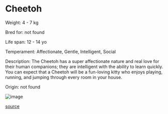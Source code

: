 # Cheetoh

Weight: 4 - 7 kg

Bred for: not found 

Life span: 12 - 14 yo

Temperament: Affectionate, Gentle, Intelligent, Social

Description: The Cheetoh has a super affectionate nature and real love for their human companions; they are intelligent with the ability to learn quickly. You can expect that a Cheetoh will be a fun-loving kitty who enjoys playing, running, and jumping through every room in your house.

Origin: not found

![image](https://cdn2.thecatapi.com/images/IFXsxmXLm.jpg)

[source](https://api.thecatapi.com/v1/breeds/chee)
